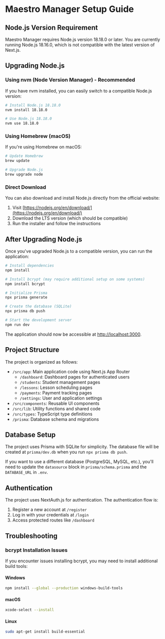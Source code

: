 # Maestro Manager Setup Guide

## Node.js Version Requirement

Maestro Manager requires Node.js version 18.18.0 or later. You are currently running Node.js 18.16.0, which is not compatible with the latest version of Next.js.

## Upgrading Node.js

### Using nvm (Node Version Manager) - Recommended

If you have nvm installed, you can easily switch to a compatible Node.js version:

```bash
# Install Node.js 18.18.0
nvm install 18.18.0

# Use Node.js 18.18.0
nvm use 18.18.0
```

### Using Homebrew (macOS)

If you're using Homebrew on macOS:

```bash
# Update Homebrew
brew update

# Upgrade Node.js
brew upgrade node
```

### Direct Download

You can also download and install Node.js directly from the official website:

1. Visit [https://nodejs.org/en/download/](https://nodejs.org/en/download/)
2. Download the LTS version (which should be compatible)
3. Run the installer and follow the instructions

## After Upgrading Node.js

Once you've upgraded Node.js to a compatible version, you can run the application:

```bash
# Install dependencies
npm install

# Install bcrypt (may require additional setup on some systems)
npm install bcrypt

# Initialize Prisma
npx prisma generate

# Create the database (SQLite)
npx prisma db push

# Start the development server
npm run dev
```

The application should now be accessible at [http://localhost:3000](http://localhost:3000).

## Project Structure

The project is organized as follows:

- `/src/app`: Main application code using Next.js App Router
  - `/dashboard`: Dashboard pages for authenticated users
  - `/students`: Student management pages
  - `/lessons`: Lesson scheduling pages
  - `/payments`: Payment tracking pages
  - `/settings`: User and application settings
- `/src/components`: Reusable UI components
- `/src/lib`: Utility functions and shared code
- `/src/types`: TypeScript type definitions
- `/prisma`: Database schema and migrations

## Database Setup

The project uses Prisma with SQLite for simplicity. The database file will be created at `prisma/dev.db` when you run `npx prisma db push`.

If you want to use a different database (PostgreSQL, MySQL, etc.), you'll need to update the `datasource` block in `prisma/schema.prisma` and the `DATABASE_URL` in `.env`.

## Authentication

The project uses NextAuth.js for authentication. The authentication flow is:

1. Register a new account at `/register`
2. Log in with your credentials at `/login`
3. Access protected routes like `/dashboard`

## Troubleshooting

### bcrypt Installation Issues

If you encounter issues installing bcrypt, you may need to install additional build tools:

#### Windows

```bash
npm install --global --production windows-build-tools
```

#### macOS

```bash
xcode-select --install
```

#### Linux

```bash
sudo apt-get install build-essential
```
